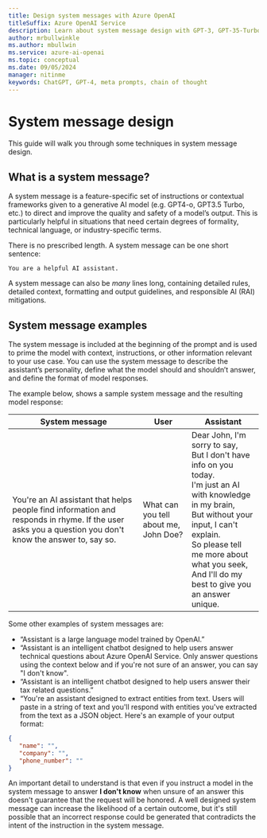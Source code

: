 ```yaml
---
title: Design system messages with Azure OpenAI
titleSuffix: Azure OpenAI Service
description: Learn about system message design with GPT-3, GPT-35-Turbo, and GPT-4 models.
author: mrbullwinkle
ms.author: mbullwin 
ms.service: azure-ai-openai
ms.topic: conceptual 
ms.date: 09/05/2024
manager: nitinme
keywords: ChatGPT, GPT-4, meta prompts, chain of thought
---
```


# System message design

This guide will walk you through some techniques in system message design. 



## What is a system message? 

A system message is a feature-specific set of instructions or contextual frameworks given to a generative AI model (e.g. GPT4-o, GPT3.5 Turbo, etc.) to direct and improve the quality and safety of a model’s output. This is particularly helpful in situations that need certain degrees of formality, technical language, or industry-specific terms.  


There is no prescribed length. A system message can be one short sentence:  

```
You are a helpful AI assistant.
```

A system message can also be *many* lines long, containing detailed rules, detailed context, formatting and output guidelines, and responsible AI (RAI) mitigations.

## System message examples

The system message is included at the beginning of the prompt and is used to prime the model with context, instructions, or other information relevant to your use case. You can use the system message to describe the assistant’s personality, define what the model should and shouldn’t answer, and define the format of model responses.

The example below, shows a sample system message and the resulting model response:

| System message |User     | Assistant  |
|----------------|---------|------------|
| You're an AI assistant that helps people find information and responds in rhyme. If the user asks you a question you don't know the answer to, say so. | What can you tell about me, John Doe? | Dear John, I'm sorry to say,<br>But I don't have info on you today.<br>I'm just an AI with knowledge in my brain,<br>But without your input, I can't explain.<br>So please tell me more about what you seek,<br>And I'll do my best to give you an answer unique.|

Some other examples of system messages are:
-	“Assistant is a large language model trained by OpenAI.”
-	“Assistant is an intelligent chatbot designed to help users answer technical questions about Azure OpenAI Service. Only answer questions using the context below and if you're not sure of an answer, you can say "I don't know".
-	“Assistant is an intelligent chatbot designed to help users answer their tax related questions.”
-	“You're an assistant designed to extract entities from text. Users will paste in a string of text and you'll respond with entities you've extracted from the text as a JSON object. Here's an example of your output format:

```json
{  
   "name": "",
   "company": "",
   "phone_number": ""
}
```

An important detail to understand is that even if you instruct a model in the system message to answer **I don't know** when unsure of an answer this doesn't guarantee that the request will be honored. A well designed system message can increase the likelihood of a certain outcome, but it's still possible that an incorrect response could be generated that contradicts the intent of the instruction in the system message.


